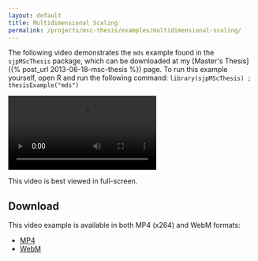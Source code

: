 ```yaml
---
layout: default
title: Multidimensional Scaling
permalink: /projects/msc-thesis/examples/multidimensional-scaling/
---
```


The following video demonstrates the `mds` example found in the
`sjpMScThesis` package, which can be downloaded at my [Master's Thesis]({% post_url 2013-06-18-msc-thesis %}) page.
To run this example yourself, open R and run the following
command: `library(sjpMScThesis) ; thesisExample("mds")`

<video controls class="span-90pc">
  <source src="/projects/msc-thesis/examples/multidimensional-scaling/multidimensional-scaling.mp4" type="video/mp4">
  <source src="/projects/msc-thesis/examples/multidimensional-scaling/multidimensional-scaling.webm" type="video/webm">
</video>

This video is best viewed in full-screen.

## Download

This video example is available in both MP4 (x264) and WebM formats:

* [MP4](/projects/msc-thesis/multidimensional-scaling/multidimensional-scaling.mp4)
* [WebM](/projects/msc-thesis/multidimensional-scaling/multidimensional-scaling.webm)

<script type="text/javascript" src="/scripts/video-detect.min.js"></script>
